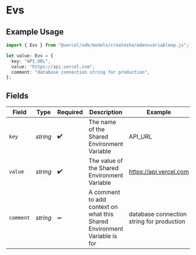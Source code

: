 # Evs

## Example Usage

```typescript
import { Evs } from "@vercel/sdk/models/createsharedenvvariableop.js";

let value: Evs = {
  key: "API_URL",
  value: "https://api.vercel.com",
  comment: "database connection string for production",
};
```

## Fields

| Field                                                                    | Type                                                                     | Required                                                                 | Description                                                              | Example                                                                  |
| ------------------------------------------------------------------------ | ------------------------------------------------------------------------ | ------------------------------------------------------------------------ | ------------------------------------------------------------------------ | ------------------------------------------------------------------------ |
| `key`                                                                    | *string*                                                                 | :heavy_check_mark:                                                       | The name of the Shared Environment Variable                              | API_URL                                                                  |
| `value`                                                                  | *string*                                                                 | :heavy_check_mark:                                                       | The value of the Shared Environment Variable                             | https://api.vercel.com                                                   |
| `comment`                                                                | *string*                                                                 | :heavy_minus_sign:                                                       | A comment to add context on what this Shared Environment Variable is for | database connection string for production                                |